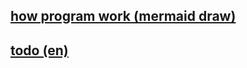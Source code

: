 <!-- ## [how program work (mermaid draw)](./plan/snake_game/summary\ of\ program.md) not work github[^1]-->
## [how program work (mermaid draw)](./plan/summary%20of%20program.md)

## [todo (en)](./plan/todo%20%28en%29.md)
